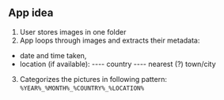 ## App idea
1. User stores images in one folder
2. App loops through images and extracts their metadata:
- date and time taken,
- location (if available):
---- country
---- nearest (?) town/city

3. Categorizes the pictures in following pattern:
`%YEAR%_%MONTH%_%COUNTRY%_%LOCATION%`

